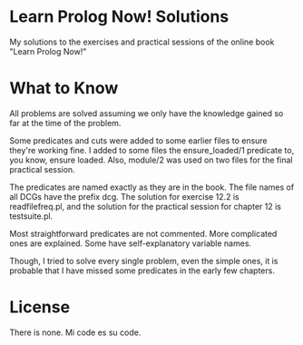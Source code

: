 # Learn Prolog Now! Solutions
My solutions to the exercises and practical sessions of the online book "Learn Prolog Now!"

# What to Know
All problems are solved assuming we only have the knowledge gained so far at the time of the problem.

Some predicates and cuts were added to some earlier files to ensure they're working fine.
I added to some files the ensure_loaded/1 predicate to, you know, ensure loaded.
Also, module/2 was used on two files for the final practical session.

The predicates are named exactly as they are in the book. The file names of all DCGs have the prefix dcg.
The solution for exercise 12.2 is readfilefreq.pl, and the solution for the practical session for chapter 12 is testsuite.pl.

Most straightforward predicates are not commented. More complicated ones are explained. Some have self-explanatory variable names.

Though, I tried to solve every single problem, even the simple ones, it is probable that I have missed some predicates in the early few chapters.

# License
There is none. Mi code es su code.
